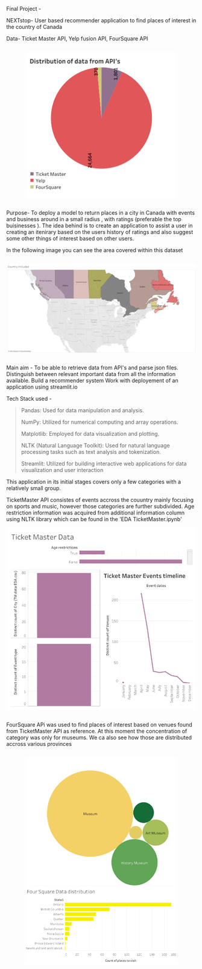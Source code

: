 Final Project - 

NEXTstop-	User based recommender application to find places of interest in the country of Canada

Data- 
	Ticket Master API,  Yelp fusion API, FourSquare API 
 
<div style="display: flex; justify-content: center;">
    <p align="center">
        <img src="Data/Image/API%20distribution%20DB.png" width="400">
    </p>
</div>

Purpose-
	 To deploy a model to return places in a city in Canada with events and business around in a small radius , with ratings (preferable the top buisinesses ). The idea behind is to create an application to assist a user in creating an itenirary  based on the users history of ratings and also suggest some other things of interest based on other users.
 <p> In the following image you can see the area covered within this dataset </p>

  <div style="display: flex; justify-content: center;">
    <p align="center">
        <img src="Data/Image/Country Included.png" width="500">
    </p>
</div>

  

Main aim - 
	To be able to retrieve data from API's and parse json files. Distinguish between relevant important data from all the information available. 
	Build a recommender system 
	Work with deployement of an application using streamlit.io
 
 Tech Stack used - 
 <blockquote>
 	<t><p>Pandas: Used for data manipulation and analysis.</p></t>
 	<p>NumPy: Utilized for numerical computing and array operations.</p>
 	<p>Matplotlib: Employed for data visualization and plotting.</p>
	<p>NLTK (Natural Language Toolkit): Used for natural language processing tasks such as text analysis and tokenization.</p>
	<p>Streamlit: Utilized for building interactive web applications for data visualization and user interaction</p>
 </blockquote>
 

<p>This application in its initial stages covers only a few categories with a relatively small group. </p>
TicketMaster API consistes of events accross the couuntry mainly focusing on sports and music, however those categories are further subdivided. Age restriction information was acquired from additional information column using NLTK library which can be found in the 'EDA TicketMaster.ipynb'
  <div style="display: flex; justify-content: center;">
    <p align="center">
        <img src="Data/Image/Ticket Master Data.png" width="500">
    </p>
</div>

FourSquare APi was used to find places of interest based on venues found from TicketMaster API as reference. At this moment the concentration of category was only for museums. We ca also see how those are distributed accross various provinces

 <div style="display: flex; justify-content: center;">
    <p align="center">
	<img src="Data/Image/FourSq3.png" width="400">  
        <img src="Data/Image/FourSq 2.png" width="400">
    </p>
</div>

 
